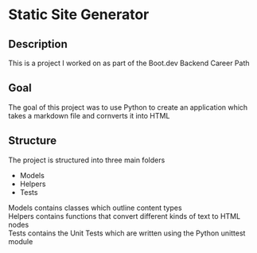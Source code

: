 # Static Site Generator

## Description

This is a project I worked on as part of the Boot.dev Backend Career Path

## Goal

The goal of this project was to use Python to create an application which
takes a markdown file and cornverts it into HTML

## Structure

The project is structured into three main folders

- Models
- Helpers
- Tests

Models contains classes which outline content types  
Helpers contains functions that convert different kinds of text to HTML nodes  
Tests contains the Unit Tests which are written using the Python unittest module
